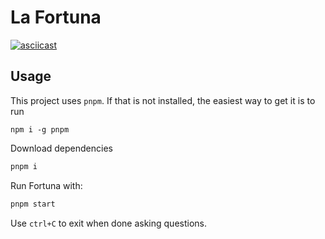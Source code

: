 # La Fortuna

[![asciicast](https://asciinema.org/a/82rXSHk9v3NGtG4cXbphw9q1v.svg)](https://asciinema.org/a/82rXSHk9v3NGtG4cXbphw9q1v)

## Usage

This project uses `pnpm`. If that is not installed, the easiest way to get it is to run
```
npm i -g pnpm
```

Download dependencies

```bash
pnpm i
```

Run Fortuna with:
```bash
pnpm start
```

Use `ctrl+C` to exit when done asking questions.
